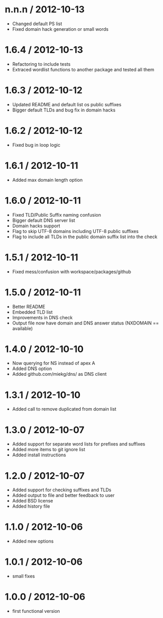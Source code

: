 
n.n.n / 2012-10-13 
==================

  * Changed default PS list
  * Fixed domain hack generation or small words

1.6.4 / 2012-10-13 
==================

  * Refactoring to include tests
  * Extraced wordlist functions to another package and tested all them

1.6.3 / 2012-10-12 
==================

  * Updated README and default list os public suffixes
  * Bigger default TLDs and bug fix in domain hacks

1.6.2 / 2012-10-12 
==================

  * Fixed bug in loop logic

1.6.1 / 2012-10-11 
==================

  * Added max domain length option

1.6.0 / 2012-10-11 
==================

  * Fixed TLD/Public Suffix naming confusion
  * Bigger default DNS server list
  * Domain hacks support
  * Flag to skip UTF-8 domains including UTF-8 public suffixes
  * Flag to include all TLDs in the public domain suffix list into the check

1.5.1 / 2012-10-11 
==================

  * Fixed mess/confusion with workspace/packages/github

1.5.0 / 2012-10-11 
==================

  * Better README
  * Embedded TLD list 
  * Improvements in DNS check
  * Output file now have domain and DNS answer status (NXDOMAIN == available)

1.4.0 / 2012-10-10 
==================

  * Now querying for NS instead of apex A
  * Added DNS option
  * Added github.com/miekg/dns/ as DNS client

1.3.1 / 2012-10-10 
==================

  * Added call to remove duplicated from domain list

1.3.0 / 2012-10-07 
==================

  * Added support for separate word lists for prefixes and suffixes
  * Added more items to git ignore list
  * Added install instructions

1.2.0 / 2012-10-07 
==================

  * Added support for checking suffixes and TLDs
  * Added output to file and better feedback to user
  * Added BSD license
  * Added history file

1.1.0 / 2012-10-06 
==================

  * Added new options

1.0.1 / 2012-10-06 
==================

  * small fixes

1.0.0 / 2012-10-06 
==================

  * first functional version
